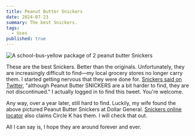 ```yaml
---
title: Peanut Butter Snickers
date: 2024-07-23
summary: The best Snickers.
tags:
  - Uses
published: true
---
```

![A school-bus-yellow package of 2 peanut butter Snickers](/media/IMG_8683.jpg)

These are the best Snickers. Better than the originals. Unfortunately, they are increasingly difficult to find—my local grocery stores no longer carry them. I started getting nervous that they were done for. [Snickers said on Twitter](https://x.com/SNICKERS/status/1656375450820661254), "although Peanut Butter SNICKERS are a bit harder to find, they are not discontinued." I actually logged in to find this tweet. You're welcome.

Any way, over a year later, still hard to find. Luckily, my wife found the above pictured Peanut Butter Snickers at Dollar General. [Snickers online locator](https://www.snickers.com/where-to-buy?ps-sku=040000441489) also claims Circle K has them. I will check that out.

All I can say is, I hope they are around forever and ever.